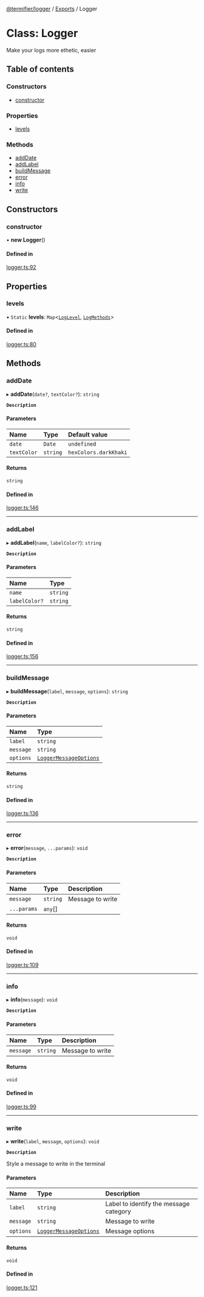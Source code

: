 [@termifier/logger](../README.md) / [Exports](../modules.md) / Logger

# Class: Logger

Make your logs more ethetic, easier

## Table of contents

### Constructors

- [constructor](Logger.md#constructor)

### Properties

- [levels](Logger.md#levels)

### Methods

- [addDate](Logger.md#adddate)
- [addLabel](Logger.md#addlabel)
- [buildMessage](Logger.md#buildmessage)
- [error](Logger.md#error)
- [info](Logger.md#info)
- [write](Logger.md#write)

## Constructors

### constructor

• **new Logger**()

#### Defined in

[logger.ts:92](https://github.com/permasoft-factory/termifier/blob/31917b1/packages/logger/src/logger.ts#L92)

## Properties

### levels

▪ `Static` **levels**: `Map`<[`LogLevel`](../enums/LogLevel.md), [`LogMethods`](../modules.md#logmethods)\>

#### Defined in

[logger.ts:80](https://github.com/permasoft-factory/termifier/blob/31917b1/packages/logger/src/logger.ts#L80)

## Methods

### addDate

▸ **addDate**(`date?`, `textColor?`): `string`

**`Description`**

#### Parameters

| Name | Type | Default value |
| :------ | :------ | :------ |
| `date` | `Date` | `undefined` |
| `textColor` | `string` | `hexColors.darkKhaki` |

#### Returns

`string`

#### Defined in

[logger.ts:146](https://github.com/permasoft-factory/termifier/blob/31917b1/packages/logger/src/logger.ts#L146)

___

### addLabel

▸ **addLabel**(`name`, `labelColor?`): `string`

**`Description`**

#### Parameters

| Name | Type |
| :------ | :------ |
| `name` | `string` |
| `labelColor?` | `string` |

#### Returns

`string`

#### Defined in

[logger.ts:156](https://github.com/permasoft-factory/termifier/blob/31917b1/packages/logger/src/logger.ts#L156)

___

### buildMessage

▸ **buildMessage**(`label`, `message`, `options`): `string`

**`Description`**

#### Parameters

| Name | Type |
| :------ | :------ |
| `label` | `string` |
| `message` | `string` |
| `options` | [`LoggerMessageOptions`](../interfaces/LoggerMessageOptions.md) |

#### Returns

`string`

#### Defined in

[logger.ts:136](https://github.com/permasoft-factory/termifier/blob/31917b1/packages/logger/src/logger.ts#L136)

___

### error

▸ **error**(`message`, `...params`): `void`

**`Description`**

#### Parameters

| Name | Type | Description |
| :------ | :------ | :------ |
| `message` | `string` | Message to write |
| `...params` | `any`[] |  |

#### Returns

`void`

#### Defined in

[logger.ts:109](https://github.com/permasoft-factory/termifier/blob/31917b1/packages/logger/src/logger.ts#L109)

___

### info

▸ **info**(`message`): `void`

**`Description`**

#### Parameters

| Name | Type | Description |
| :------ | :------ | :------ |
| `message` | `string` | Message to write |

#### Returns

`void`

#### Defined in

[logger.ts:99](https://github.com/permasoft-factory/termifier/blob/31917b1/packages/logger/src/logger.ts#L99)

___

### write

▸ **write**(`label`, `message`, `options`): `void`

**`Description`**

Style a message to write in the terminal

#### Parameters

| Name | Type | Description |
| :------ | :------ | :------ |
| `label` | `string` | Label to identify the message category |
| `message` | `string` | Message to write |
| `options` | [`LoggerMessageOptions`](../interfaces/LoggerMessageOptions.md) | Message options |

#### Returns

`void`

#### Defined in

[logger.ts:121](https://github.com/permasoft-factory/termifier/blob/31917b1/packages/logger/src/logger.ts#L121)
